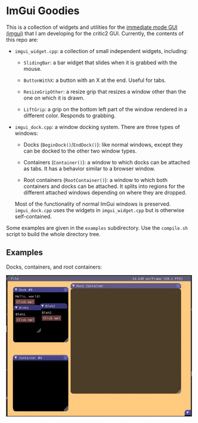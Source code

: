 # ImGui Goodies

This is a collection of widgets and utilities for the
[immediate mode GUI (imgui)](https://github.com/ocornut/imgui) that I
am developing for the critic2 GUI. Currently, the contents of this
repo are: 

* `imgui_widget.cpp`: a collection of small independent widgets,
  including:
  
  + `SlidingBar`: a bar widget that slides when it is grabbed with the
  mouse.

  + `ButtonWithX`: a button with an X at the end. Useful for tabs.
  
  + `ResizeGripOther`: a resize grip that resizes a window other than
  the one on which it is drawn.
  
  + `LiftGrip`: a grip on the bottom left part of the window rendered in
  a different color. Responds to grabbing.
  
* `imgui_dock.cpp`: a window docking system. There are three types of
  windows: 
  
  + Docks (`BeginDock()`/`EndDock()`): like normal windows, except
    they can be docked to the other two window types.

  + Containers (`Container()`): a window to which docks can be
    attached as tabs. It has a behavior similar to a browser window.
	
  + Root containers (`RootContainer()`): a window to which both
    containers and docks can be attached. It splits into regions for
    the different attached windows depending on where they are
    dropped. 
	
  Most of the functionality of normal ImGui windows is
  preserved. `imgui_dock.cpp` uses the widgets in `imgui_widget.cpp`
  but is otherwise self-contained.
  
Some examples are given in the `examples` subdirectory. Use the
`compile.sh` script to build the whole directory tree.

## Examples

Docks, containers, and root containers:

![Example](images/dock_example.gif)


